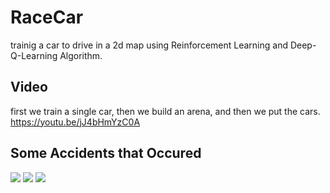 # RaceCar
trainig a car to drive in a 2d map using Reinforcement Learning and Deep-Q-Learning Algorithm.

## Video
first we train a single car, then we build an arena, and then we put the cars.
https://youtu.be/jJ4bHmYzC0A

## Some Accidents that Occured
![](https://media.giphy.com/media/mBScUOGlYbpgMzLOu3/giphy.gif)
![](https://media.giphy.com/media/Jqz4x1pKp4CPyDoJiM/giphy.gif)
![](https://media.giphy.com/media/KZLuyflrcMJo0FAgLg/giphy.gif)

